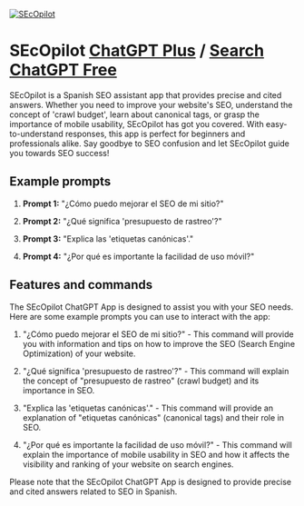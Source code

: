 
[![SEcOpilot](https://files.oaiusercontent.com/file-JbjQxaeaul8WO1UZvWhEK6xA?se=2123-10-16T20%3A54%3A26Z&sp=r&sv=2021-08-06&sr=b&rscc=max-age%3D31536000%2C%20immutable&rscd=attachment%3B%20filename%3Dbebb894a-f99e-4315-ab8c-e67d45c3e342.png&sig=iXJW/QL1EqfBIkREJOXTjQo1FGzaSKnU3S8urmlvx4g%3D)](https://chat.openai.com/g/g-qJ1Jqjuzo-secopilot)

# SEcOpilot [ChatGPT Plus](https://chat.openai.com/g/g-qJ1Jqjuzo-secopilot) / [Search ChatGPT Free](https://gptcall.net/index.html#/?search=SEcOpilot)

SEcOpilot is a Spanish SEO assistant app that provides precise and cited answers. Whether you need to improve your website's SEO, understand the concept of 'crawl budget', learn about canonical tags, or grasp the importance of mobile usability, SEcOpilot has got you covered. With easy-to-understand responses, this app is perfect for beginners and professionals alike. Say goodbye to SEO confusion and let SEcOpilot guide you towards SEO success!

## Example prompts

1. **Prompt 1:** "¿Cómo puedo mejorar el SEO de mi sitio?"

2. **Prompt 2:** "¿Qué significa 'presupuesto de rastreo'?"

3. **Prompt 3:** "Explica las 'etiquetas canónicas'."

4. **Prompt 4:** "¿Por qué es importante la facilidad de uso móvil?"

## Features and commands

The SEcOpilot ChatGPT App is designed to assist you with your SEO needs. Here are some example prompts you can use to interact with the app:

1. "¿Cómo puedo mejorar el SEO de mi sitio?" - This command will provide you with information and tips on how to improve the SEO (Search Engine Optimization) of your website.

2. "¿Qué significa 'presupuesto de rastreo'?" - This command will explain the concept of "presupuesto de rastreo" (crawl budget) and its importance in SEO.

3. "Explica las 'etiquetas canónicas'." - This command will provide an explanation of "etiquetas canónicas" (canonical tags) and their role in SEO.

4. "¿Por qué es importante la facilidad de uso móvil?" - This command will explain the importance of mobile usability in SEO and how it affects the visibility and ranking of your website on search engines.

Please note that the SEcOpilot ChatGPT App is designed to provide precise and cited answers related to SEO in Spanish.


